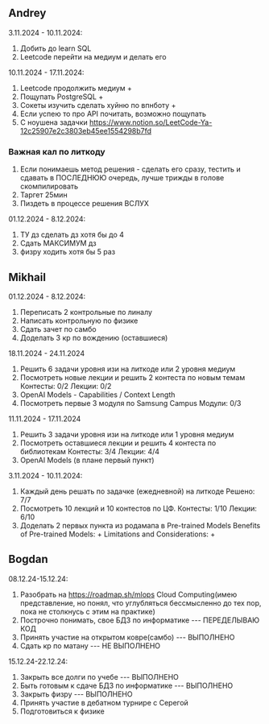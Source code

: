 ## Andrey
3.11.2024 - 10.11.2024:
1. Добить до learn SQL
2. Leetcode перейти на медиум и делать его

10.11.2024 - 17.11.2024:
1. Leetcode продолжить медиум + 
2. Пощупать PostgreSQL +
3. Сокеты изучить сделать хуйню по впнботу +
4. Если успею то про API почитать, возможно пощупать
5. С ноушена задачки https://www.notion.so/LeetCode-Ya-12c25907e2c3803eb45ee1554298b7fd

### Важная кал по литкоду
1) Если понимаешь метод решения - сделать его сразу, тестить и сдавать в ПОСЛЕДНЮЮ очередь, лучше трижды в голове скомпилировать
2) Таргет 25мин
3) Пиздеть в процессе решения ВСЛУХ

01.12.2024 - 8.12.2024:
1. ТУ дз сделать дз хотя бы до 4
2. Сдать МАКСИМУМ дз
3. физру ходить хотя бы 5 раз

## Mikhail
01.12.2024 - 8.12.2024:
1. Переписать 2 контрольные по линалу
2. Написать контрольную по физике
3. Сдать зачет по самбо
4. Доделать 3 кр по вождению (оставшиеся)

18.11.2024 - 24.11.2024
1. Решить 6 задачи уровня изи на литкоде или 2 уровня медиум
2. Посмотреть новые лекции и решить 2 контеста по новым темам
    Контесты: 0/2
    Лекции:   0/2
3. OpenAI Models - Capabilities / Context Length
4. Посмотреть первые 3 модуля по Samsung Campus
    Модули:   0/3

11.11.2024 - 17.11.2024
1. Решить 3 задачи уровня изи на литкоде или 1 уровня медиум
2. Посмотреть оставшиеся лекции и решить 4 контеста по библиотекам
    Контесты: 3/4
    Лекции:   4/4
3. OpenAI Models (в плане первый пункт)

3.11.2024 - 10.11.2024:
1. Каждый день решать по задачке (ежедневной) на литкоде 
    Решено: 7/7
2. Посмотреть 10 лекций и 10 контестов по ЦФ. 
    Контесты: 1/10
    Лекции: 6/10
3. Доделать 2 первых пункта из родамапа в Pre-trained Models
    Benefits of Pre-trained Models: +
    Limitations and Considerations: +

## Bogdan
08.12.24-15.12.24:
1. Разобрать на https://roadmap.sh/mlops Cloud Computing(имею представление, но понял, что углубляться бессмысленно до тех пор, пока не столкнусь с этим на практике)
2. Построчно понимать, свое БДЗ по информатике --- ПЕРЕДЕЛЫВАЮ КОД
3. Принять участие на открытом ковре(самбо) --- ВЫПОЛНЕНО
4. Сдать кр по матану --- НЕ ВЫПОЛНЕНО

15.12.24-22.12.24:
1. Закрыть все долги по учебе --- ВЫПОЛНЕНО
2. Быть готовым к сдаче БДЗ по информатике --- ВЫПОЛНЕНО
3. Закрыть физру --- ВЫПОЛНЕНО
4. Принять участие в дебатном турнире с Серегой
5. Подготовиться к физике

